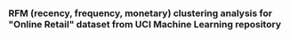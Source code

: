 ### RFM (recency, frequency, monetary) clustering analysis for "Online Retail" dataset from UCI Machine Learning repository
